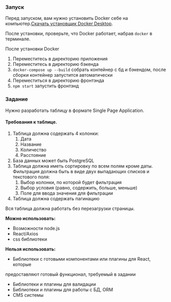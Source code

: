 ### Запуск

Перед запуском, вам нужно установить Docker себе на компьютер.[Скачать установщик Docker Desktop](https://www.docker.com/get-started).

После установки, проверьте, что Docker работает, набрав `docker` в терминале.

После установки Docker

1. Переместитесь в директорию приложения
2. Переместитесь в директорию бэкенда
3. `docker-compose up --build` собрать контейнер с бд и бэкендом, после сборки контейнер запустится автоматически
4. Переместиться в директорию фронтэнда
5. `npm start` запустить фронтэнд

### Задание

Нужно разработать таблицу в формате Single Page Application.

#### Требования к таблице.

1. Таблица должна содержать 4 колонки:
   1. Дата
   2. Название
   3. Количество
   4. Расстояние
2. База данных может быть PostgreSQL
3. Таблица должна иметь сортировку по всем полям кроме даты. Фильтрация должна быть в виде двух выпадающих списков и текстового поля:
   1. Выбор колонки, по которой будет фильтрация
   2. Выбор условия (равно, содержить, больше, меньше)
   3. Поле для ввода значения для фильтрации
4. Таблица должна содержать пагинацию

Вся таблица должна работать без перезагрузки страницы.

**Можно использовать:**

- Возможности node.js
- React/Axios
- css библиотеки

**Нельзя использовать:**

- Библиотеки с готовыми компонентами или плагины для React, которые

предоставляют готовый функционал, требуемый в задании

- Библиотеки и плагины для валидации
- Библиотеки и плагины для работы с БД, ORM
- CMS системы
